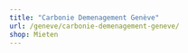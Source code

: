 ```yaml
---
title: "Carbonie Demenagement Genève"
url: /geneve/carbonie-demenagement-geneve/
shop: Mieten
---
```

